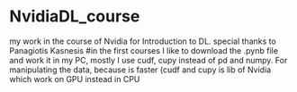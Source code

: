 # NvidiaDL_course
my work in the course of Nvidia for Introduction to DL. 
special thanks to Panagiotis Kasnesis
#in the first courses I like to download the .pynb file and work it in my PC, mostly I use cudf, cupy instead of pd and numpy.
For manipulating the data, because is faster (cudf and cupy is lib of Nvidia which work on GPU instead in CPU
